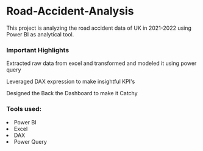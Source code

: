 # Road-Accident-Analysis

<p> This project is analyzing the road accident data of UK in 2021-2022 using Power BI as analytical tool. </p>
<h3>  Important Highlights </h3>
<p> Extracted raw data from excel and transformed and modeled it using power query</p>
<p> Leveraged DAX expression to make insightful KPI's </p>
<p> Designed the Back the Dashboard to make it Catchy</p>

<h3> Tools used: </h3>
<li>Power BI</li>
<li>Excel</li>
<li>DAX</li>
<li>Power Query</li>
